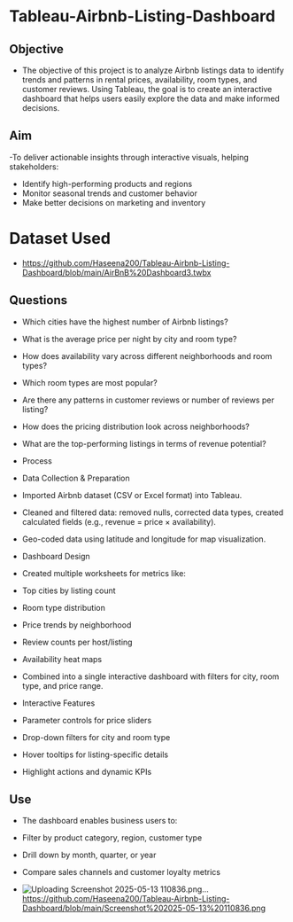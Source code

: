 # Tableau-Airbnb-Listing-Dashboard
## Objective
- The objective of this project is to analyze Airbnb listings data to identify trends and patterns in rental prices, availability, room types, and customer reviews. Using Tableau, the goal is to create an interactive dashboard that helps users easily explore the data and make informed decisions.

## Aim
-To deliver actionable insights through interactive visuals, helping stakeholders:
- Identify high-performing products and regions
- Monitor seasonal trends and customer behavior
- Make better decisions on marketing and inventory

# Dataset Used
- https://github.com/Haseena200/Tableau-Airbnb-Listing-Dashboard/blob/main/AirBnB%20Dashboard3.twbx

## Questions
- Which cities have the highest number of Airbnb listings?
- What is the average price per night by city and room type?
- How does availability vary across different neighborhoods and room types?
- Which room types are most popular?
- Are there any patterns in customer reviews or number of reviews per listing?
- How does the pricing distribution look across neighborhoods?
- What are the top-performing listings in terms of revenue potential?

- Process
- Data Collection & Preparation
- Imported Airbnb dataset (CSV or Excel format) into Tableau.
- Cleaned and filtered data: removed nulls, corrected data types, created calculated fields (e.g., revenue = price × availability).
- Geo-coded data using latitude and longitude for map visualization.
- Dashboard Design
- Created multiple worksheets for metrics like:
- Top cities by listing count
- Room type distribution
- Price trends by neighborhood
- Review counts per host/listing
- Availability heat maps
- Combined into a single interactive dashboard with filters for city, room type, and price range.
- Interactive Features
- Parameter controls for price sliders
- Drop-down filters for city and room type
- Hover tooltips for listing-specific details
- Highlight actions and dynamic KPIs

## Use
- The dashboard enables business users to:
- Filter by product category, region, customer type
- Drill down by month, quarter, or year
- Compare sales channels and customer loyalty metrics

- ![Uploading Screenshot 2025-05-13 110836.png…]() https://github.com/Haseena200/Tableau-Airbnb-Listing-Dashboard/blob/main/Screenshot%202025-05-13%20110836.png

